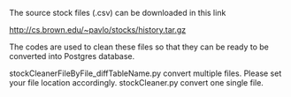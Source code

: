 The source stock files (.csv) can be downloaded in this link

http://cs.brown.edu/~pavlo/stocks/history.tar.gz

The codes are used to clean these files so that they can be ready to be converted into Postgres database.

stockCleanerFileByFile_diffTableName.py convert multiple files. Please set your file location accordingly.
stockCleaner.py convert one single file.